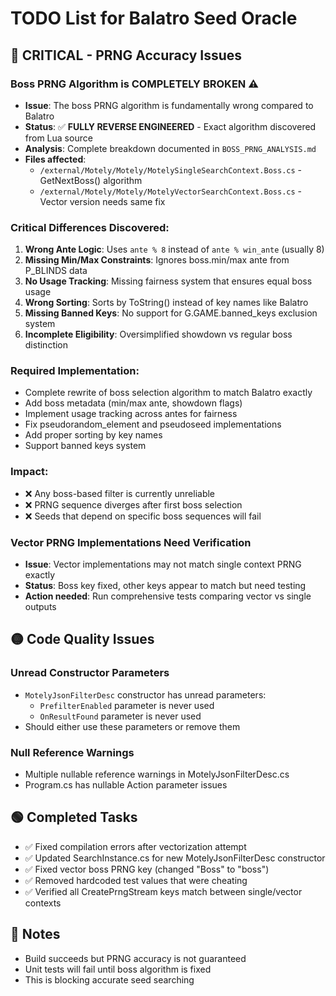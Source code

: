 # TODO List for Balatro Seed Oracle

## 🔴 CRITICAL - PRNG Accuracy Issues

### Boss PRNG Algorithm is COMPLETELY BROKEN ⚠️
- **Issue**: The boss PRNG algorithm is fundamentally wrong compared to Balatro
- **Status**: ✅ **FULLY REVERSE ENGINEERED** - Exact algorithm discovered from Lua source
- **Analysis**: Complete breakdown documented in `BOSS_PRNG_ANALYSIS.md`
- **Files affected**:
  - `/external/Motely/Motely/MotelySingleSearchContext.Boss.cs` - GetNextBoss() algorithm
  - `/external/Motely/Motely/MotelyVectorSearchContext.Boss.cs` - Vector version needs same fix

### **Critical Differences Discovered**:
1. **Wrong Ante Logic**: Uses `ante % 8` instead of `ante % win_ante` (usually 8)
2. **Missing Min/Max Constraints**: Ignores boss.min/max ante from P_BLINDS data
3. **No Usage Tracking**: Missing fairness system that ensures equal boss usage
4. **Wrong Sorting**: Sorts by ToString() instead of key names like Balatro
5. **Missing Banned Keys**: No support for G.GAME.banned_keys exclusion system
6. **Incomplete Eligibility**: Oversimplified showdown vs regular boss distinction

### **Required Implementation**:
- Complete rewrite of boss selection algorithm to match Balatro exactly
- Add boss metadata (min/max ante, showdown flags) 
- Implement usage tracking across antes for fairness
- Fix pseudorandom_element and pseudoseed implementations
- Add proper sorting by key names
- Support banned keys system

### **Impact**: 
- ❌ Any boss-based filter is currently unreliable
- ❌ PRNG sequence diverges after first boss selection
- ❌ Seeds that depend on specific boss sequences will fail

### Vector PRNG Implementations Need Verification
- **Issue**: Vector implementations may not match single context PRNG exactly
- **Status**: Boss key fixed, other keys appear to match but need testing
- **Action needed**: Run comprehensive tests comparing vector vs single outputs

## 🟡 Code Quality Issues

### Unread Constructor Parameters
- `MotelyJsonFilterDesc` constructor has unread parameters:
  - `PrefilterEnabled` parameter is never used
  - `OnResultFound` parameter is never used
- Should either use these parameters or remove them

### Null Reference Warnings
- Multiple nullable reference warnings in MotelyJsonFilterDesc.cs
- Program.cs has nullable Action parameter issues

## 🟢 Completed Tasks
- ✅ Fixed compilation errors after vectorization attempt
- ✅ Updated SearchInstance.cs for new MotelyJsonFilterDesc constructor
- ✅ Fixed vector boss PRNG key (changed "Boss" to "boss")
- ✅ Removed hardcoded test values that were cheating
- ✅ Verified all CreatePrngStream keys match between single/vector contexts

## 📝 Notes
- Build succeeds but PRNG accuracy is not guaranteed
- Unit tests will fail until boss algorithm is fixed
- This is blocking accurate seed searching